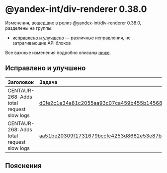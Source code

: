 # @yandex-int/div-renderer 0.38.0

<!-- ЧЕЛОВЕЧЕСКОЕ ВСТУПЛЕНИЕ -->

Изменения, вошедшие в релиз @yandex-int/div-renderer 0.38.0, разделены на группы:

* [исправлено и улучшено](#Исправлено-и-улучшено) — различные исправления, не затрагивающие API блоков

Все важные изменения подробно описаны [ниже](#Пояснения).

## Исправлено и улучшено

| Заголовок                                 | Задача                                     | PR  |
| :---------------------------------------- | :----------------------------------------- | :-- |
| CENTAUR-268: Adds total request slow logs | [d0fe2c1e34a81c2055aa93c07ca459b455b14568] | N/A |
| CENTAUR-268: Adds total request slow logs | [aa51be20309f1731679bccfc4253d8682e53e87b] | N/A |

## Пояснения

[d0fe2c1e34a81c2055aa93c07ca459b455b14568]: https://a.yandex-team.ru/arc_vcs/commit/d0fe2c1e34a81c2055aa93c07ca459b455b14568
[aa51be20309f1731679bccfc4253d8682e53e87b]: https://a.yandex-team.ru/arc_vcs/commit/aa51be20309f1731679bccfc4253d8682e53e87b

